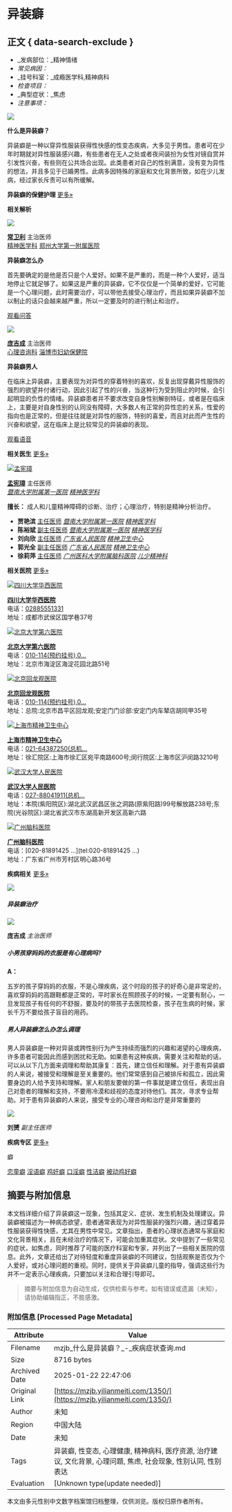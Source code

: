 # 异装癖

## 正文 { data-search-exclude }


- _发病部位：_精神情绪
- _常见病因：_
- _挂号科室：_成瘾医学科,精神病科
- _检查项目：_
- _典型症状：_焦虑
- _注意事项：_

![](https://img01.yilianmeiti.com/project/diseasesymptom/2024/01/19/17/d906ca228d01000064ecbc104c9b0a00.jpg)

**什么是异装癖？**

异装癖是一种以穿异性服装获得性快感的性变态疾病，大多见于男性。患者可在少年时期就对异性服装感兴趣，有些患者在无人之处或者夜间装扮为女性对镜自赏并引发性兴奋，有些则在公共场合出现。此类患者对自己的性别满意，没有变为异性的想法，并且多见于已婚男性。此病多因特殊的家庭和文化背景所致，如在少儿发病，经过家长斥责可以有所缓解。

**异装癖的保健护理** [更多»](https://mzjb.yilianmeiti.com/zs/article/1350/1.html)

**相关解析**

![](https://img01.yilianmeiti.com/project/doctor/2020/03/24/16/b329650d710100001ca5521c0c590f00.jpeg)

**[常卫利](https://mzys.yilianmeiti.com/346045/)** 主治医师  
[精神医学科](https://mzyy.yilianmeiti.com/5670/) [郑州大学第一附属医院](https://mzyy.yilianmeiti.com/5670/)

**异装癖怎么办**

首先要确定的是他是否只是个人爱好。如果不是严重的，而是一种个人爱好，适当地停止它就足够了。如果这是严重的异装癖，它不仅仅是一个简单的爱好，它可能是一个心理问题，此时需要治疗，可以带他去接受心理治疗，而且如果异装癖不加以制止的话只会越来越严重，所以一定要及时的进行制止和治疗。

[观看问答](https://m.yilianmeiti.com/question/4020121.html)

![](https://img01.yilianmeiti.com/project/doctor/2020/03/24/16/56a8550d710100001ca5521c0c630a00.jpeg)

**[庞吉成](https://mzys.yilianmeiti.com/667/)** 主治医师  
[心理咨询科](https://mzyy.yilianmeiti.com/437/) [淄博市妇幼保健院](https://mzyy.yilianmeiti.com/437/)

**异装癖男人**

在临床上异装癖，主要表现为对异性的穿着特别的喜欢，反复出现穿戴异性服饰的强烈的欲望并付诸行动，因此引起了性的兴奋，当这种行为受到阻止的时候，会引起明显的负性的情绪。异装癖患者并不要求改变自身性别解剖特征，或者是在临床上，主要是对自身性别的认同没有障碍，大多数人有正常的异性恋的关系，性爱的指向也是正常的，但是往往就是对异性的服饰，特别的喜爱，而且对此而产生性的兴奋和欲望，这在临床上是比较常见的异装癖的表现。

[观看语音](https://m.yilianmeiti.com/audio/229763.html)

**相关医生** [更多»](https://mzys.yilianmeiti.com)

[![孟宪璋](https://img01.yilianmeiti.com/project/doctor/2020/06/15/17/8dd503b9720100001ca5524816021400.jpeg)](https://mzys.yilianmeiti.com/3621/)

**[孟宪璋](https://mzys.yilianmeiti.com/3621/)** 主任医师  
[_暨南大学附属第一医院_](https://mzyy.yilianmeiti.com/4/) [_精神医学科_](https://mzyy.yilianmeiti.com/4/125988/doctor/)

**擅长：** 成人和儿童精神障碍的诊断、治疗；心理治疗，特别是精神分析治疗。

-   **贾艳滨** [主任医师](https://mzys.yilianmeiti.com/3622/) [_暨南大学附属第一医院_](https://mzyy.yilianmeiti.com/4/) [_精神医学科_](https://mzyy.yilianmeiti.com/4/125988/doctor/)
-   **陈裕斌** [副主任医师](https://mzys.yilianmeiti.com/3625/) [_暨南大学附属第一医院_](https://mzyy.yilianmeiti.com/4/) [_精神医学科_](https://mzyy.yilianmeiti.com/4/125988/doctor/)
-   **刘向欣** [主任医师](https://mzys.yilianmeiti.com/6287/) [_广东省人民医院_](https://mzyy.yilianmeiti.com/8/) [_精神卫生中心_](https://mzyy.yilianmeiti.com/8/125806/doctor/)
-   **郭光全** [副主任医师](https://mzys.yilianmeiti.com/6300/) [_广东省人民医院_](https://mzyy.yilianmeiti.com/8/) [_精神卫生中心_](https://mzyy.yilianmeiti.com/8/125806/doctor/)
-   **徐莉萍** [主任医师](https://mzys.yilianmeiti.com/130426/) [_广州医科大学附属脑科医院_](https://mzyy.yilianmeiti.com/1626/) [_儿少精神科_](https://mzyy.yilianmeiti.com/1626/9207/doctor/)

**相关医院** [更多»](https://mzyy.yilianmeiti.com)

[![四川大学华西医院](https://img01.yilianmeiti.com/project/hospital/2019/08/21/10/7415ccb36c0100001ca5525845460200.jpeg)](https://mzyy.yilianmeiti.com/447/)

**[四川大学华西医院](https://mzyy.yilianmeiti.com/447/)**  
电话：[02885551331](tel:02885551331)  
地址：成都市武侯区国学巷37号

[![北京大学第六医院](https://img01.yilianmeiti.com/project/hospital/2019/05/08/13/586cb8976a0100001ca5521017da0000.jpeg)](https://mzyy.yilianmeiti.com/1007/)

**[北京大学第六医院](https://mzyy.yilianmeiti.com/1007/)**  
电话：[010-114(预约挂号),0...](tel:010-114\(预约挂号\),0...)  
地址：北京市海淀区海淀花园北路51号

[![北京回龙观医院](https://img01.yilianmeiti.com/project/hospital/2019/05/08/13/1755b8976a0100001ca5521017c50000.jpeg)](https://mzyy.yilianmeiti.com/1269/)

**[北京回龙观医院](https://mzyy.yilianmeiti.com/1269/)**  
电话：[010-114(预约挂号),0...](tel:010-114\(预约挂号\),0...)  
地址：总院:北京市昌平区回龙观;安定门门诊部:安定门内车辇店胡同甲35号

[![上海市精神卫生中心](https://img01.yilianmeiti.com/project/hospital/2020/11/06/14/631fe89d750100001ca552e03b3b0300.jpeg)](https://mzyy.yilianmeiti.com/1372/)

**[上海市精神卫生中心](https://mzyy.yilianmeiti.com/1372/)**  
电话：[021-64387250(总机...](tel:021-64387250\(总机...)  
地址：徐汇院区:上海市徐汇区宛平南路600号;闵行院区:上海市区沪闵路3210号

[![武汉大学人民医院](https://img01.yilianmeiti.com/project/hospital/2019/05/08/13/7c46bb976a0100001ca55210173e0300.jpeg)](https://mzyy.yilianmeiti.com/6741/)

**[武汉大学人民医院](https://mzyy.yilianmeiti.com/6741/)**  
电话：[027-88041911(总机...](tel:027-88041911\(总机...)  
地址：本院(紫阳院区):湖北武汉武昌区张之洞路(原紫阳路)99号解放路238号;东院(光谷院区):湖北省武汉市东湖高新开发区高新六路

[![广州脑科医院](https://img01.yilianmeiti.com/project/hospital/2020/11/06/14/5944ff9d750100001ca552e03bdf1a00.jpeg)](https://mzyy.yilianmeiti.com/11577/)

**[广州脑科医院](https://mzyy.yilianmeiti.com/11577/)**  
电话：[020-81891425 ...](tel:020-81891425   ...)  
地址：广东省广州市芳村区明心路36号

**疾病相关** [更多»](https://mzjb.yilianmeiti.com/1350/more/)

![](https://img01.yilianmeiti.com/project/audioimg/2019/11/12/07/85c59d5e6e0100001ca5522000630200.jpeg)

##### 异装癖治疗

![](https://img01.yilianmeiti.com/project/doctor/2020/03/24/16/56a8550d710100001ca5521c0c630a00.jpeg)

**庞吉成** _主治医师_

##### 小男孩穿妈妈的衣服是有心理病吗?

**A：**

五岁的孩子穿妈妈的衣服，不是心理疾病，这个时段的孩子的好奇心是非常足的，喜欢穿妈妈的高跟鞋都是正常的，平时家长在照顾孩子的时候，一定要有耐心，一旦发现孩子有任何的不舒服，要及时的带孩子去医院检查，孩子在生病的时候，家长千万不要给孩子盲目的用药。

##### 男人异装癖怎么办怎么调理

男人异装癖是一种对异装或跨性别行为产生持续而强烈的兴趣和渴望的心理疾病，许多患者可能因此而感到困扰和无助。如果患有这种疾病，需要关注和帮助的话，可以从以下几方面来调理和帮助其康复：首先，建立信任和理解。对于患有异装癖的人来说，被接受和理解是至关重要的。他们常常感到自己被排斥和孤立，因此需要身边的人给予支持和理解。家人和朋友要做的第一件事就是建立信任，表现出自己对患者的理解和支持，不要用冷漠和歧视的态度对待他们。其次，寻求专业帮助。对于患有异装癖的人来说，接受专业的心理咨询和治疗是非常重要的

![](https://img01.yilianmeiti.com/project/doctor/2023/06/05/14/9aa4028c8801000064ecbc0017160000.png)

**刘赟** _副主任医师_

**疾病专区** [更多»](https://mzjb.yilianmeiti.com/diseasearealist.html)

癖

[恋童癖](https://mzjb.yilianmeiti.com/653/) [淫语癖](https://mzjb.yilianmeiti.com/5048/) [鸡奸癖](https://mzjb.yilianmeiti.com/5060/) [口淫癖](https://mzjb.yilianmeiti.com/5065/) [性洁癖](https://mzjb.yilianmeiti.com/5067/) [被动鸡好癖](https://mzjb.yilianmeiti.com/14483/)
<!-- tcd_original_link https://mzjb.yilianmeiti.com/1350/ -->


## 摘要与附加信息

<!-- tcd_abstract -->
本文档详细介绍了异装癖这一现象，包括其定义、症状、发生机制及处理建议。异装癖被描述为一种病态欲望，患者通常表现为对异性服装的强烈兴趣，通过穿着异性服装获得性快感，尤其在男性中常见。文章指出，患者的心理状态通常与家庭和文化背景相关，且在未经治疗的情况下，可能会加重其症状。文中提到了一些常见的症状，如焦虑，同时推荐了可能的医疗科室和专家，并列出了一些相关医院的信息。此外，文章还给出了对待轻度和重度异装癖的不同建议，包括观察是否仅为个人爱好，或对心理问题的重视。同时，提供关于异装癖儿童的指导，强调这些行为并不一定表示心理疾病，只要加以关注和合理引导即可。
<!-- tcd_abstract_end -->

> 摘要与附加信息为自动生成，仅供检索与参考。如有错误或遗漏（未知），请协助编辑指正，不胜感激。

### 附加信息 [Processed Page Metadata]

| Attribute       | Value                                  |
|-----------------|----------------------------------------|
| Filename        | mzjb_什么是异装癖？_-_疾病症状查询.md                             |
| Size            | 8716 bytes                           |
| Archived Date   | 2025-01-22 22:47:06                             |
| Original Link   | [https://mzjb.yilianmeiti.com/1350/](https://mzjb.yilianmeiti.com/1350/)                       |
| Author          | 未知                               |
| Region          | 中国大陆                               |
| Date            | 未知                                 |
| Tags            | 异装癖, 性变态, 心理健康, 精神病科, 医疗资源, 治疗建议, 文化背景, 心理问题, 焦虑, 社会现象, 性别认同, 性别表达                                 |
| Evaluation            | [Unknown type(update needed)]                                 |
<!-- tcd_table_end -->

本文由多元性别中文数字档案馆归档整理，仅供浏览。版权归原作者所有。
